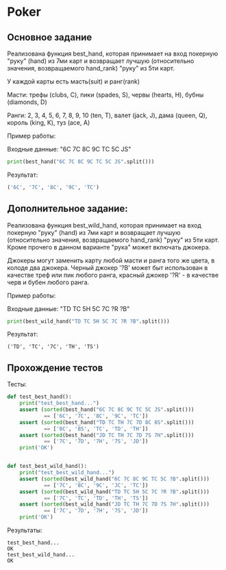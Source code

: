 # Poker

## Основное задание
Реализована функция best_hand, которая принимает на вход покерную "руку" (hand) из 7ми карт и
возвращает лучшую (относительно значения, возвращаемого hand_rank) "руку" из 5ти карт. 

У каждой карты есть масть(suit) и ранг(rank)

Масти: трефы (clubs, C), пики (spades, S), червы (hearts, H), бубны (diamonds, D)

Ранги: 2, 3, 4, 5, 6, 7, 8, 9, 10 (ten, T), валет (jack, J), дама (queen, Q), король (king, K), туз (ace, A)

Пример работы:

Входные данные: "6C 7C 8C 9C TC 5C JS"

```python
print(best_hand("6C 7C 8C 9C TC 5C JS".split()))
```

Результат: 

```python
('6C', '7C', '8C', '9C', 'TC')
```

## Дополнительное задание:

Реализована функция best_wild_hand, которая принимает на вход покерную "руку" (hand) из 7ми
карт и возвращает лучшую (относительно значения, возвращаемого hand_rank) "руку" из 5ти карт.
Кроме прочего в данном варианте "рука" может включать джокера. 

Джокеры могут заменить карту любой масти и ранга того же цвета, в колоде два джокера. 
Черный джокер '?B' может быт использован в качестве треф или пик любого ранга, 
красный джокер '?R' - в качестве черв и бубен любого ранга.

Пример работы:

Входные данные: "TD TC 5H 5C 7C ?R ?B"

```python
print(best_wild_hand("TD TC 5H 5C 7C ?R ?B".split()))
```

Результат: 

```text
('TD', 'TC', '7C', 'TH', 'TS')
```

## Прохождение тестов

Тесты:

```python
def test_best_hand():
    print("test_best_hand...")
    assert (sorted(best_hand("6C 7C 8C 9C TC 5C JS".split()))
            == ['6C', '7C', '8C', '9C', 'TC'])
    assert (sorted(best_hand("TD TC TH 7C 7D 8C 8S".split()))
            == ['8C', '8S', 'TC', 'TD', 'TH'])
    assert (sorted(best_hand("JD TC TH 7C 7D 7S 7H".split()))
            == ['7C', '7D', '7H', '7S', 'JD'])
    print('OK')


def test_best_wild_hand():
    print("test_best_wild_hand...")
    assert (sorted(best_wild_hand("6C 7C 8C 9C TC 5C ?B".split()))
            == ['7C', '8C', '9C', 'JC', 'TC'])
    assert (sorted(best_wild_hand("TD TC 5H 5C 7C ?R ?B".split()))
            == ['7C', 'TC', 'TD', 'TH', 'TS'])
    assert (sorted(best_wild_hand("JD TC TH 7C 7D 7S 7H".split()))
            == ['7C', '7D', '7H', '7S', 'JD'])
    print('OK')
```

Результаты:

```text
test_best_hand...
OK
test_best_wild_hand...
OK
```

